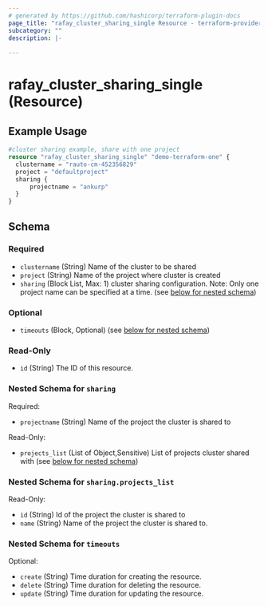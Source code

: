 ```yaml
---
# generated by https://github.com/hashicorp/terraform-plugin-docs
page_title: "rafay_cluster_sharing_single Resource - terraform-provider-rafay"
subcategory: ""
description: |-
  
---
```


# rafay_cluster_sharing_single (Resource)



## Example Usage

```terraform
#cluster sharing example, share with one project
resource "rafay_cluster_sharing_single" "demo-terraform-one" {
  clustername = "rauto-cm-452356829"
  project = "defaultproject"
  sharing {
      projectname = "ankurp"
  }
}
```

<!-- schema generated by tfplugindocs -->
## Schema

### Required

- `clustername` (String) Name of the cluster to be shared
- `project` (String) Name of the project where cluster is created
- `sharing` (Block List, Max: 1) cluster sharing configuration. Note: Only one project name can be specified at a time. (see [below for nested schema](#nestedblock--sharing))

### Optional

- `timeouts` (Block, Optional) (see [below for nested schema](#nestedblock--timeouts))

### Read-Only

- `id` (String) The ID of this resource.

<a id="nestedblock--sharing"></a>
### Nested Schema for `sharing`

Required:

- `projectname` (String) Name of the project the cluster is shared to

Read-Only:

- `projects_list` (List of Object,Sensitive) List of projects cluster shared with (see [below for nested schema](#nestedatt--sharing--projects_list))

<a id="nestedatt--sharing--projects_list"></a>
### Nested Schema for `sharing.projects_list`

Read-Only:

- `id` (String) Id of the project the cluster is shared to
- `name` (String) Name of the project the cluster is shared to.



<a id="nestedblock--timeouts"></a>
### Nested Schema for `timeouts`

Optional:

- `create` (String) Time duration for creating the resource.
- `delete` (String) Time duration for deleting the resource.
- `update` (String) Time duration for updating the resource.
